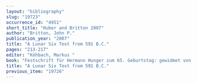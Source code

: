 ```yaml
---
layout: "bibliography"
slug: "19723"
occurrence_id: "4951"
short_title: "Huber and Britton 2007"
author: "Britton, John P."
publication_year: "2007"
title: "A Lunar Six Text from 591 B.C."
pages: "213-217"
editor: "Köhbach, Markus "
book: "Festschrift für Hermann Hunger zum 65. Geburtstag: gewidmet von seinen Freunden, Kollegen und Schülern, WZKM 97 (Wien)"
title: "A Lunar Six Text from 591 B.C."
previous_item: "19726"
---
```


